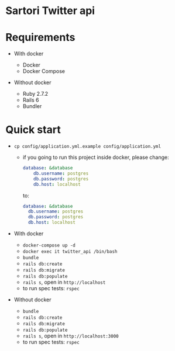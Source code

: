 # Sartori Twitter api

# Requirements

+ With docker
    + Docker
    + Docker Compose

+ Without docker
    + Ruby 2.7.2
    + Rails 6
    + Bundler
    
# Quick start

+ `cp config/application.yml.example config/application.yml`  
    + if you going to run this project inside docker, please change:
        ````yaml
        database: &database
            db.username: postgres
            db.password: postgres
            db.host: localhost  
      ````
    
      to:
    
      ````yaml
      database: &database
        db.username: postgres
        db.password: postgres
        db.host: localhost
      
 + With docker
    + `docker-compose up -d`
    + `docker exec it twitter_api /bin/bash`
    + `bundle`
    + `rails db:create`
    + `rails db:migrate`
    + `rails db:populate`
    + `rails s`, open in `http://localhost`
    + to run spec tests: `rspec`
    
+ Without docker
    + `bundle`
    + `rails db:create`
    + `rails db:migrate`
    + `rails db:populate`
    + `rails s`, open in `http://localhost:3000`
    + to run spec tests: `rspec`